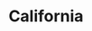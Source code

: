 ---
title: "California"
hashtag: california
borders:
  - Arizona
  - Mexico
  - Nevada
  - Oregon
  - Pacific Ocean
cities:
  - San Diego
  - San Francisco
subdivision-of:
  - United States
tags:
  - State
  - United States
---